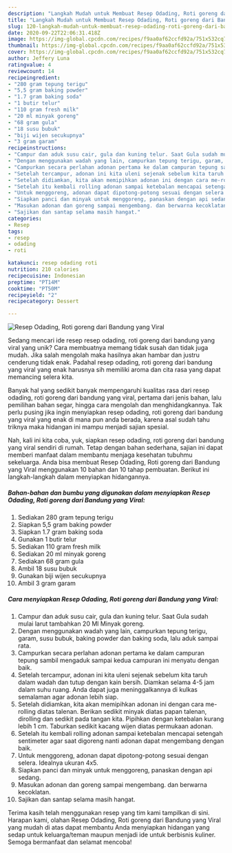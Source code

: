 ```yaml
---
description: "Langkah Mudah untuk Membuat Resep Odading, Roti goreng dari Bandung yang Viral yang Menggugah Selera"
title: "Langkah Mudah untuk Membuat Resep Odading, Roti goreng dari Bandung yang Viral yang Menggugah Selera"
slug: 120-langkah-mudah-untuk-membuat-resep-odading-roti-goreng-dari-bandung-yang-viral-yang-menggugah-selera
date: 2020-09-22T22:06:31.418Z
image: https://img-global.cpcdn.com/recipes/f9aa0af62ccfd92a/751x532cq70/resep-odading-roti-goreng-dari-bandung-yang-viral-foto-resep-utama.jpg
thumbnail: https://img-global.cpcdn.com/recipes/f9aa0af62ccfd92a/751x532cq70/resep-odading-roti-goreng-dari-bandung-yang-viral-foto-resep-utama.jpg
cover: https://img-global.cpcdn.com/recipes/f9aa0af62ccfd92a/751x532cq70/resep-odading-roti-goreng-dari-bandung-yang-viral-foto-resep-utama.jpg
author: Jeffery Luna
ratingvalue: 4
reviewcount: 14
recipeingredient:
- "280 gram tepung terigu"
- "5,5 gram baking powder"
- "1.7 gram baking soda"
- "1 butir telur"
- "110 gram fresh milk"
- "20 ml minyak goreng"
- "68 gram gula"
- "18 susu bubuk"
- "biji wijen secukupnya"
- "3 gram garam"
recipeinstructions:
- "Campur dan aduk susu cair, gula dan kuning telur. Saat Gula sudah mulai larut tambahkan 20 Ml Minyak goreng."
- "Dengan menggunakan wadah yang lain, campurkan tepung terigu, garam, susu bubuk, baking powder dan baking soda, lalu aduk sampai rata."
- "Campurkan secara perlahan adonan pertama ke dalam campuran tepung sambil mengaduk sampai kedua campuran ini menyatu dengan baik."
- "Setelah tercampur, adonan ini kita uleni sejenak sebelum kita taruh dalam wadah dan tutup dengan kain bersih. Diamkan selama 4-5 jam dalam suhu ruang. Anda dapat juga meninggalkannya di kulkas semalaman agar adonan lebih siap."
- "Setelah didiamkan, kita akan memipihkan adonan ini dengan cara me-rolling diatas talenan. Berikan sedikit minyak diatas papan talenan, dirolling dan sedikit pada tangan kita. Pipihkan dengan ketebalan kurang lebih 1 cm. Taburkan sedikit kacang wijen diatas permukaan adonan."
- "Setelah itu kembali rolling adonan sampai ketebalan mencapai setengah sentimeter agar saat digoreng nanti adonan dapat mengembang dengan baik."
- "Untuk menggoreng, adonan dapat dipotong-potong sesuai dengan selera. Idealnya ukuran 4x5."
- "Siapkan panci dan minyak untuk menggoreng, panaskan dengan api sedang."
- "Masukan adonan dan goreng sampai mengembang. dan berwarna kecoklatan."
- "Sajikan dan santap selama masih hangat."
categories:
- Resep
tags:
- resep
- odading
- roti

katakunci: resep odading roti 
nutrition: 210 calories
recipecuisine: Indonesian
preptime: "PT14M"
cooktime: "PT50M"
recipeyield: "2"
recipecategory: Dessert

---
```



![Resep Odading, Roti goreng dari Bandung yang Viral](https://img-global.cpcdn.com/recipes/f9aa0af62ccfd92a/751x532cq70/resep-odading-roti-goreng-dari-bandung-yang-viral-foto-resep-utama.jpg)

Sedang mencari ide resep resep odading, roti goreng dari bandung yang viral yang unik? Cara membuatnya memang tidak susah dan tidak juga mudah. Jika salah mengolah maka hasilnya akan hambar dan justru cenderung tidak enak. Padahal resep odading, roti goreng dari bandung yang viral yang enak harusnya sih memiliki aroma dan cita rasa yang dapat memancing selera kita.

Banyak hal yang sedikit banyak mempengaruhi kualitas rasa dari resep odading, roti goreng dari bandung yang viral, pertama dari jenis bahan, lalu pemilihan bahan segar, hingga cara mengolah dan menghidangkannya. Tak perlu pusing jika ingin menyiapkan resep odading, roti goreng dari bandung yang viral yang enak di mana pun anda berada, karena asal sudah tahu triknya maka hidangan ini mampu menjadi sajian spesial.




Nah, kali ini kita coba, yuk, siapkan resep odading, roti goreng dari bandung yang viral sendiri di rumah. Tetap dengan bahan sederhana, sajian ini dapat memberi manfaat dalam membantu menjaga kesehatan tubuhmu sekeluarga. Anda bisa membuat Resep Odading, Roti goreng dari Bandung yang Viral menggunakan 10 bahan dan 10 tahap pembuatan. Berikut ini langkah-langkah dalam menyiapkan hidangannya.

<!--inarticleads1-->

##### Bahan-bahan dan bumbu yang digunakan dalam menyiapkan Resep Odading, Roti goreng dari Bandung yang Viral:

1. Sediakan 280 gram tepung terigu
1. Siapkan 5,5 gram baking powder
1. Siapkan 1.7 gram baking soda
1. Gunakan 1 butir telur
1. Sediakan 110 gram fresh milk
1. Sediakan 20 ml minyak goreng
1. Sediakan 68 gram gula
1. Ambil 18 susu bubuk
1. Gunakan biji wijen secukupnya
1. Ambil 3 gram garam




<!--inarticleads2-->

##### Cara menyiapkan Resep Odading, Roti goreng dari Bandung yang Viral:

1. Campur dan aduk susu cair, gula dan kuning telur. Saat Gula sudah mulai larut tambahkan 20 Ml Minyak goreng.
1. Dengan menggunakan wadah yang lain, campurkan tepung terigu, garam, susu bubuk, baking powder dan baking soda, lalu aduk sampai rata.
1. Campurkan secara perlahan adonan pertama ke dalam campuran tepung sambil mengaduk sampai kedua campuran ini menyatu dengan baik.
1. Setelah tercampur, adonan ini kita uleni sejenak sebelum kita taruh dalam wadah dan tutup dengan kain bersih. Diamkan selama 4-5 jam dalam suhu ruang. Anda dapat juga meninggalkannya di kulkas semalaman agar adonan lebih siap.
1. Setelah didiamkan, kita akan memipihkan adonan ini dengan cara me-rolling diatas talenan. Berikan sedikit minyak diatas papan talenan, dirolling dan sedikit pada tangan kita. Pipihkan dengan ketebalan kurang lebih 1 cm. Taburkan sedikit kacang wijen diatas permukaan adonan.
1. Setelah itu kembali rolling adonan sampai ketebalan mencapai setengah sentimeter agar saat digoreng nanti adonan dapat mengembang dengan baik.
1. Untuk menggoreng, adonan dapat dipotong-potong sesuai dengan selera. Idealnya ukuran 4x5.
1. Siapkan panci dan minyak untuk menggoreng, panaskan dengan api sedang.
1. Masukan adonan dan goreng sampai mengembang. dan berwarna kecoklatan.
1. Sajikan dan santap selama masih hangat.




Terima kasih telah menggunakan resep yang tim kami tampilkan di sini. Harapan kami, olahan Resep Odading, Roti goreng dari Bandung yang Viral yang mudah di atas dapat membantu Anda menyiapkan hidangan yang sedap untuk keluarga/teman maupun menjadi ide untuk berbisnis kuliner. Semoga bermanfaat dan selamat mencoba!
